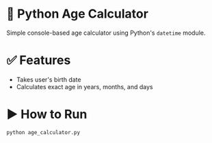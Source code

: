 # 📅 Python Age Calculator

Simple console-based age calculator using Python's `datetime` module.

# ✅ Features
- Takes user's birth date
- Calculates exact age in years, months, and days

# ▶️ How to Run

```bash
python age_calculator.py
